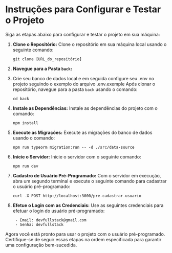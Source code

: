 # Instruções para Configurar e Testar o Projeto

Siga as etapas abaixo para configurar e testar o projeto em sua máquina:

1. **Clone o Repositório:**
   Clone o repositório em sua máquina local usando o seguinte comando:

   ```
   git clone [URL_do_repositório]

   ```
2. **Navegue para a Pasta `back`:**
3. Crie seu banco de dados local e em seguida configure seu .env no projeto seguindo o exemplo do arquivo .env.exemple
   Após clonar o repositório, navegue para a pasta `back` usando o comando:

   ```
   cd back
   ```

4. **Instale as Dependências:**
   Instale as dependências do projeto com o comando:

   ```
   npm install
   ```

5. **Execute as Migrações:**
   Execute as migrações do banco de dados usando o comando:

   ```
   npm run typeorm migration:run -- -d ./src/data-source
   ```

6. **Inicie o Servidor:**
   Inicie o servidor com o seguinte comando:
   ```
   npm run dev
   ```
7. **Cadastro de Usuário Pré-Programado:**
   Com o servidor em execução, abra um segundo terminal e execute o seguinte comando para cadastrar o usuário pré-programado:

   ```
   curl -X POST http://localhost:3000/pre-cadastrar-usuario
   ```

8. **Efetue o Login com as Credenciais:**
   Use as seguintes credenciais para efetuar o login do usuário pré-programado:
   ```
    - Email: devfullstack@gmail.com
    - Senha: devfullstack
   ```

Agora você está pronto para usar o projeto com o usuário pré-programado. Certifique-se de seguir essas etapas na ordem especificada para garantir uma configuração bem-sucedida.
